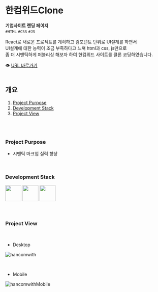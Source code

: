 # 한컴위드Clone

**기업사이트 랜딩 페이지**<br/>
`#HTML` `#CSS` `#JS`<br/>

React로 새로운 프로젝트를 계획하고 컴포넌트 단위로 UI설계를 하면서
<br/>
UI설계에 대한 능력이 조금 부족하다고 느껴 html과 css, js만으로
<br/>
좀 더 시맨틱하게 퍼블리싱 해보자 하여 한컴위드 사이트를 클론 코딩하였습니다.

👁 [URL 바로가기](https://oriharaa.github.io/hancom_clone/)
<br/>
<br/>

## 개요

1. [Project Purpose](#Project-Purpose)
2. [Development Stack](#Development-Stack)
3. [Project View](#Project-View)

<br/>
<br/>

### Project Purpose

- 시맨틱 마크업 실력 향상

<br/>

### Development Stack

<img src="https://encrypted-tbn0.gstatic.com/images?q=tbn:ANd9GcS2PD2yAr4Tt4TG62BatFqSltJmYLO1_DFUqA&usqp=CAU" width="50px" />
<img src="https://encrypted-tbn0.gstatic.com/images?q=tbn:ANd9GcTTAi6Ah3SwQOrGOrMCj_yF6SgNR_wgM8rJlw&usqp=CAU" width="50px" />
<img src="https://icon-icons.com/icons2/2108/PNG/32/javascript_icon_130900.png" width="50px" />

<br/>
<br/>
<br/>

### Project View

<br/>

- Desktop

![hancomwith](https://user-images.githubusercontent.com/60921094/111913688-9d221380-8ab2-11eb-8172-10b0687de077.JPG)

<br/>

- Mobile

![hancomwithMobile](https://user-images.githubusercontent.com/60921094/111914050-d73fe500-8ab3-11eb-9d9a-09884674134c.JPG)

<br/>
